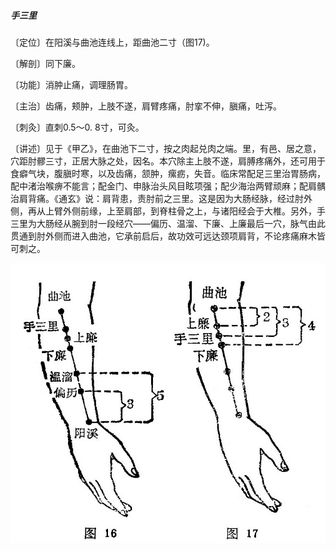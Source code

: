 ##### 手三里

〔定位〕在阳溪与曲池连线上，距曲池二寸（图17)。

〔解剖〕同下廉。

〔功能〕消肿止痛，调理肠胃。

〔主治〕齿痛，颊肿，上肢不遂，肩臂疼痛，肘挛不伸，䐜痛，吐泻。

〔刺灸〕直刺0.5〜0. 8寸，可灸。

〔讲述〕见于《甲乙》，在曲池下二寸，按之肉起兑肉之端。里，有邑、居之意，穴距肘髎三寸，正居大脉之处，因名。本穴除主上肢不遂，肩膊疼痛外，还可用于食癖气块，腹䐜时寒，以及齿痛，颔肿，瘰疬，失音。临床常配足三里治胃肠病，配中渚治喉痹不能言；配金门、申脉治头风目眩项强；配少海治两臂顽麻；配肩髃治肩背痛。《通玄》说：肩背患，责肘前之三里。这是因为大肠经脉，经过肘外侧，再从上臂外侧前缘，上至肩部，到脊柱骨之上，与诸阳经会于大椎。另外，手三里为大肠经从腕到肘一段经穴——偏历、温溜、下廉、上廉最后一穴，脉气由此贯通到肘外侧而进入曲池，它承前启后，故功效可远达颈项肩背，不论疼痛麻木皆可刺之。

<img src="img/图16、17.jpg" style="zoom:80%;" />
